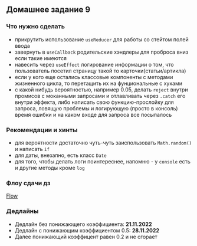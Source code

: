 ## Домашнее задание 9


### Что нужно сделать

- прикрутить использование `useReducer` для работы со стейтом полей ввода
- завернуть в `useCallback` родительские хэндлеры для проброса вниз если такие имеются
- навесить через `useEffect` логирование информации о том, 
  что пользователь посетил страницу такой то карточки(статьи/артикла)
- если у кого еще остались классовые компоненты с методами жизненного цикла,
  то перетащить их на фунциональные с хуками
- с какой нибудь вероятностью, например 0.05, делать `reject` внутри промисов
  с моканными запросами и отлавливать через `.catch` его внутри эффекта, 
  либо написать свою функцию-прослойку для запроса, ловящую проблемы и логирующую 
  (просто в консоль) время ошибки и на каком входе для запроса все посыпалось
  

### Рекомендации и хинты

- для вероятности достаточно чуть-чуть заиспользовать `Math.random()` и написать `if`
- для даты, внезапно, есть класс `Date`
- для того, чтобы делать логи поинтереснее, напомню - у `console` есть и другие методы кроме `log`


### Флоу сдачи дз

[Flow](../../additional/docs/homework-flow.md)


### Дедлайны

- Дедлайн без понижающего коэффициента: **21.11.2022**
- Дедлайн с понижающим коэффициентом 0.5: **28.11.2022**
- Далее понижающий коэффицент равен 0.2 и не сгорает
